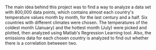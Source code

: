 The main idea behind this project was to find a way to analyze a data set with 800,000 data points, which contains almost each country's  temperature values month by month, for the last century and a half. Six countries with different climates were chosen. The temperatures of the coldest month (January) and the hottest month (July) were picked and plotted, then analyzed using Matlab's Regression Learning tool. Also, the emissions data for each chosen country is analyzed to find out whether there is a correlation betweeen two.
